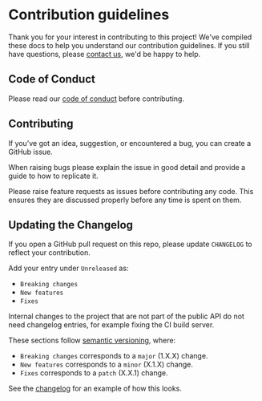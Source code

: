 # Contribution guidelines
Thank you for your interest in contributing to this project! We've compiled these docs to help you understand our contribution guidelines. If you still have questions, please [contact us](mailto:analytics-unit@nhsx.nhs.uk), we'd be happy to help.

## Code of Conduct
Please read our [code of conduct](./CODE_OF_CONDUCT.md) before contributing.

## Contributing
If you’ve got an idea, suggestion, or encountered a bug, you can create a GitHub issue.

When raising bugs please explain the issue in good detail and provide a guide to how to replicate it.

Please raise feature requests as issues before contributing any code. This ensures they are discussed properly before any time is spent on them.

## Updating the Changelog

If you open a GitHub pull request on this repo, please update `CHANGELOG` to reflect your contribution.

Add your entry under `Unreleased` as: 
- `Breaking changes`
- `New features`
- `Fixes`

Internal changes to the project that are not part of the public API do not need changelog entries, for example fixing the CI build server.

These sections follow [semantic versioning](https://semver.org/spec/v2.0.0.html), where:

- `Breaking changes` corresponds to a `major` (1.X.X) change.
- `New features` corresponds to a `minor` (X.1.X) change.
- `Fixes` corresponds to a `patch` (X.X.1) change.

See the [changelog](./CHANGELOG.md) for an example of how this looks.
